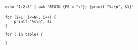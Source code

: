 

#####

```shell
echo "1:2:3" | awk 'BEGIN {FS = ":"}; {printf "%s\n", $1}'
```

####


```shell
for (i=1; i<=NF; i++) {
    printf "%s\n", $i
}
```

```shell
for ( in table) {

}
```
